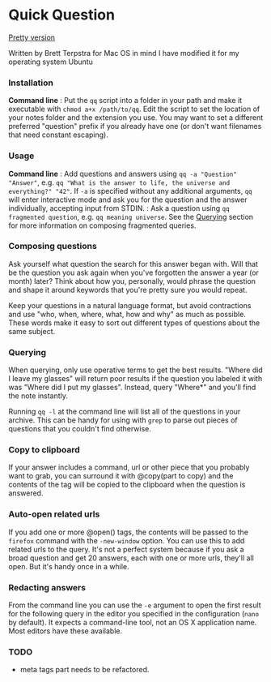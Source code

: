 # Quick Question

[Pretty version](http://ttscoff.github.com/QuickQuestion/)

Written by Brett Terpstra for Mac OS in mind
I have modified it for my operating system Ubuntu

### Installation ###

**Command line**
: Put the `qq` script into a folder in your path and make it executable with `chmod a+x /path/to/qq`. Edit the script to set the location of your notes folder and the extension you use. You may want to set a different preferred "question" prefix if you already have one (or don't want filenames that need constant escaping).

### Usage ###

**Command line**
: Add questions and answers using `qq -a "Question" "Answer"`, e.g. `qq "What is the answer to life, the universe and everything?" "42"`. If `-a` is specified without any additional arguments, `qq` will enter interactive mode and ask you for the question and the answer individually, accepting input from STDIN.
: Ask a question using `qq fragmented question`, e.g. `qq meaning universe`. See the [Querying](#querying) section for more information on composing fragmented queries.

### Composing questions ###

Ask yourself what question the search for this answer began with. Will that be the question you ask again when you've forgotten the answer a year (or month) later? Think about how you, personally, would phrase the question and shape it around keywords that you're pretty sure you would repeat.

Keep your questions in a natural language format, but avoid contractions and use "who, when, where, what, how and why" as much as possible. These words make it easy to sort out different types of questions about the same subject.

### Querying ###

When querying, only use operative terms to get the best results. "Where did I leave my glasses" will return poor results if the question you labeled it with was "Where did I put my glasses". Instead, query "Where*" and you'll find the note instantly.

Running `qq -l` at the command line will list all of the questions in your archive. This can be handy for using with `grep` to parse out pieces of questions that you couldn't find otherwise.

### Copy to clipboard ###

If your answer includes a command, url or other piece that you probably want to grab, you can surround it with @copy(part to copy) and the contents of the tag will be copied to the clipboard when the question is answered.

### Auto-open related urls ###

If you add one or more @open() tags, the contents will be passed to the `firefox` command with the `-new-window` option. You can use this to add related urls to the query. It's not a perfect system because if you ask a broad question and get 20 answers, each with one or more urls, they'll all open. But it's handy once in a while.

### Redacting answers ###

From the command line you can use the `-e` argument to open the first result for the following query in the editor you specified in the configuration (`nano` by default). It expects a command-line tool, not an OS X application name. Most editors have these available.

### TODO ###

* meta tags part needs to be refactored.
